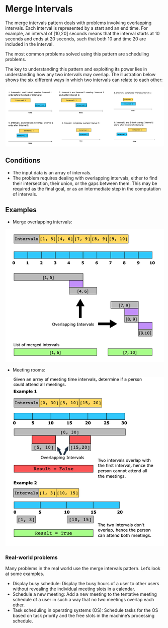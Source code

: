 # Merge Intervals

The merge intervals pattern deals with problems involving overlapping intervals. Each interval is represented by a start and an end time. For example, an interval of [10,20] seconds means that the interval starts at 10 seconds and ends at 20 seconds, such that both 10 and time 20 are included in the interval.

The most common problems solved using this pattern are scheduling problems.

The key to understanding this pattern and exploiting its power lies in understanding how any two intervals may overlap. The illustration below shows the six different ways in which two intervals can relate to each other:

![](../../../../../img/11.51.40.png)

## Conditions

- The input data is an array of intervals.
- The problem requires dealing with overlapping intervals, either to find their intersection, their union, or the gaps between them. This may be required as the final goal, or as an intermediate step in the computation of intervals.

## Examples

- Merge overlapping intervals:

![](../../../../../img/11.53.25.png)

- Meeting rooms:

![](../../../../../img/11.53.32.png)

### Real-world problems

Many problems in the real world use the merge intervals pattern. Let’s look at some examples.

-  Display busy schedule: Display the busy hours of a user to other users without revealing the individual meeting slots in a calendar.
- Schedule a new meeting: Add a new meeting to the tentative meeting schedule of a user in such a way that no two meetings overlap each other.
- Task scheduling in operating systems (OS): Schedule tasks for the OS based on task priority and the free slots in the machine’s processing schedule.
